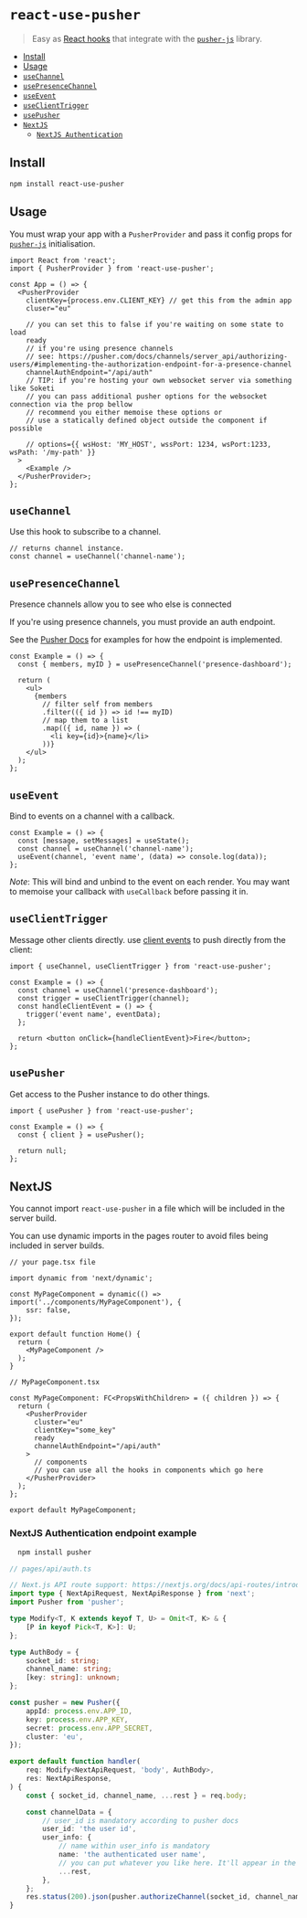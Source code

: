 # `react-use-pusher`

> Easy as [React hooks](https://reactjs.org/docs/hooks-intro.html) that integrate with the [`pusher-js`](https://github.com/pusher/pusher-js) library.

<!-- START doctoc generated TOC please keep comment here to allow auto update -->
<!-- DON'T EDIT THIS SECTION, INSTEAD RE-RUN doctoc TO UPDATE -->

- [Install](#install)
- [Usage](#usage)
- [`useChannel`](#usechannel)
- [`usePresenceChannel`](#usepresencechannel)
- [`useEvent`](#useevent)
- [`useClientTrigger`](#useclienttrigger)
- [`usePusher`](#usepusher)
- [`NextJS`](#nextjs)
  - [`NextJS Authentication`](#nextjs-authentication-endpoint-example)

<!-- END doctoc generated TOC please keep comment here to allow auto update -->

## Install

`npm install react-use-pusher`

## Usage

You must wrap your app with a `PusherProvider` and pass it config props for [`pusher-js`](https://github.com/pusher/pusher-js) initialisation.

```tsx
import React from 'react';
import { PusherProvider } from 'react-use-pusher';

const App = () => {
  <PusherProvider
    clientKey={process.env.CLIENT_KEY} // get this from the admin app
    cluser="eu"
      
    // you can set this to false if you're waiting on some state to load
    ready
    // if you're using presence channels
    // see: https://pusher.com/docs/channels/server_api/authorizing-users/#implementing-the-authorization-endpoint-for-a-presence-channel 
    channelAuthEndpoint="/api/auth"
    // TIP: if you're hosting your own websocket server via something like Soketi
    // you can pass additional pusher options for the websocket connection via the prop bellow
    // recommend you either memoise these options or
    // use a statically defined object outside the component if possible
      
    // options={{ wsHost: 'MY_HOST', wssPort: 1234, wsPort:1233, wsPath: '/my-path' }}
  >
    <Example />
  </PusherProvider>;
};
```

## `useChannel`

Use this hook to subscribe to a channel.

```tsx
// returns channel instance.
const channel = useChannel('channel-name');
```

## `usePresenceChannel`

Presence channels allow you to see who else is connected

If you're using presence channels, you must provide an auth endpoint.

See the [Pusher Docs](https://pusher.com/docs/channels/server_api/authorizing-users/#implementing-the-authorization-endpoint-for-a-presence-channel) for examples for how the endpoint is implemented.

```tsx
const Example = () => {
  const { members, myID } = usePresenceChannel('presence-dashboard');

  return (
    <ul>
      {members
        // filter self from members
        .filter(({ id }) => id !== myID)
        // map them to a list
        .map(({ id, name }) => (
          <li key={id}>{name}</li>
        ))}
    </ul>
  );
};
```

## `useEvent`

Bind to events on a channel with a callback.

```tsx
const Example = () => {
  const [message, setMessages] = useState();
  const channel = useChannel('channel-name');
  useEvent(channel, 'event name', (data) => console.log(data));
};
```

_Note_: This will bind and unbind to the event on each render. You may want to memoise your callback with `useCallback` before passing it in.

## `useClientTrigger`

Message other clients directly. use [client events](https://pusher.com/docs/channels/using_channels/events#triggering-client-events) to push directly from the client:

```tsx
import { useChannel, useClientTrigger } from 'react-use-pusher';

const Example = () => {
  const channel = useChannel('presence-dashboard');
  const trigger = useClientTrigger(channel);
  const handleClientEvent = () => {
    trigger('event name', eventData);
  };

  return <button onClick={handleClientEvent}>Fire</button>;
};
```


## `usePusher`

Get access to the Pusher instance to do other things.

```tsx
import { usePusher } from 'react-use-pusher';

const Example = () => {
  const { client } = usePusher();

  return null;
};
```

## NextJS

You cannot import `react-use-pusher` in a file which will be included in the server build.

You can use dynamic imports in the pages router to avoid files being included in server builds.

```tsx
// your page.tsx file

import dynamic from 'next/dynamic';

const MyPageComponent = dynamic(() => import('../components/MyPageComponent'), {
    ssr: false,
});

export default function Home() {
  return (
    <MyPageComponent />
  );
}

```

```tsx
// MyPageComponent.tsx

const MyPageComponent: FC<PropsWithChildren> = ({ children }) => {
  return (
    <PusherProvider
      cluster="eu"
      clientKey="some_key"
      ready
      channelAuthEndpoint="/api/auth"
    >
      // components
      // you can use all the hooks in components which go here    
    </PusherProvider>
  );
};

export default MyPageComponent;
```

### NextJS Authentication endpoint example

```bash
  npm install pusher
```

```ts
// pages/api/auth.ts

// Next.js API route support: https://nextjs.org/docs/api-routes/introduction
import type { NextApiRequest, NextApiResponse } from 'next';
import Pusher from 'pusher';

type Modify<T, K extends keyof T, U> = Omit<T, K> & {
    [P in keyof Pick<T, K>]: U;
};

type AuthBody = {
    socket_id: string;
    channel_name: string;
    [key: string]: unknown;
};

const pusher = new Pusher({
    appId: process.env.APP_ID,
    key: process.env.APP_KEY,
    secret: process.env.APP_SECRET,
    cluster: 'eu',
});

export default function handler(
    req: Modify<NextApiRequest, 'body', AuthBody>,
    res: NextApiResponse,
) {
    const { socket_id, channel_name, ...rest } = req.body;

    const channelData = {
        // user_id is mandatory according to pusher docs
        user_id: 'the user id',
        user_info: {
            // name within user_info is mandatory
            name: 'the authenticated user name',
            // you can put whatever you like here. It'll appear in the presence channel member's data
            ...rest,
        },
    };
    res.status(200).json(pusher.authorizeChannel(socket_id, channel_name, channelData));
}

```
